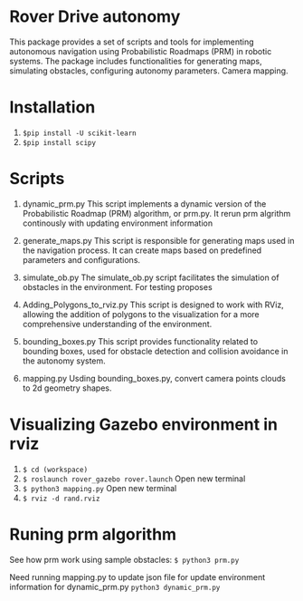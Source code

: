 # Rover Drive autonomy
This package provides a set of scripts and tools for implementing autonomous navigation using Probabilistic Roadmaps (PRM) in robotic systems. The package includes functionalities for generating maps, simulating obstacles, configuring autonomy parameters. Camera mapping. 

# Installation
1. `$pip install -U scikit-learn`
2. `$pip install scipy`

# Scripts
1. dynamic_prm.py
This script implements a dynamic version of the Probabilistic Roadmap (PRM) algorithm, or prm.py. It rerun prm algrithm continously with updating environment information

2. generate_maps.py
This script is responsible for generating maps used in the navigation process. It can create maps based on predefined parameters and configurations.

3. simulate_ob.py
The simulate_ob.py script facilitates the simulation of obstacles in the environment. For testing proposes

4. Adding_Polygons_to_rviz.py
This script is designed to work with RViz, allowing the addition of polygons to the visualization for a more comprehensive understanding of the environment.

5. bounding_boxes.py
This script provides functionality related to bounding boxes, used for obstacle detection and collision avoidance in the autonomy system.

6. mapping.py
Usding bounding_boxes.py, convert camera points clouds to 2d geometry shapes. 

# Visualizing Gazebo environment in rviz
1. `$ cd (workspace)`
2. `$ roslaunch rover_gazebo rover.launch`
Open new terminal
3. `$ python3 mapping.py`
Open new terminal
4. `$ rviz -d rand.rviz`

# Runing prm algorithm 
See how prm work using sample obstacles:
`$ python3 prm.py`

Need running mapping.py to update json file for update environment information for dynamic_prm.py
`python3 dynamic_prm.py`